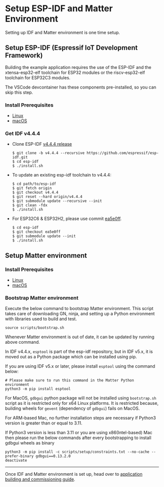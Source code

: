 # Setup ESP-IDF and Matter Environment

Setting up IDF and Matter environment is one time setup.

## Setup ESP-IDF (Espressif IoT Development Framework)

Building the example application requires the use of the ESP-IDF and the
xtensa-esp32-elf toolchain for ESP32 modules or the riscv-esp32-elf toolchain
for ESP32C3 modules.

The VSCode devcontainer has these components pre-installed, so you can skip this
step.

### Install Prerequisites

-   [Linux](https://docs.espressif.com/projects/esp-idf/en/v4.4.4/esp32/get-started/linux-setup.html)
-   [macOS](https://docs.espressif.com/projects/esp-idf/en/v4.4.4/esp32/get-started/macos-setup.html)

### Get IDF v4.4.4

-   Clone ESP-IDF
    [v4.4.4 release](https://github.com/espressif/esp-idf/releases/tag/v4.4.4)

    ```
    $ git clone -b v4.4.4 --recursive https://github.com/espressif/esp-idf.git
    $ cd esp-idf
    $ ./install.sh
    ```

-   To update an existing esp-idf toolchain to v4.4.4:

    ```
    $ cd path/to/esp-idf
    $ git fetch origin
    $ git checkout v4.4.4
    $ git reset --hard origin/v4.4.4
    $ git submodule update --recursive --init
    $ git clean -fdx
    $ ./install.sh
    ```

-   For ESP32C6 & ESP32H2, please use commit
    [ea5e0ff](https://github.com/espressif/esp-idf/tree/ea5e0ff).

    ```
    $ cd esp-idf
    $ git checkout ea5e0ff
    $ git submodule update --init
    $ ./install.sh
    ```

## Setup Matter environment

### Install Prerequisites

-   [Linux](https://github.com/project-chip/connectedhomeip/blob/master/docs/guides/BUILDING.md#installing-prerequisites-on-linux)
-   [macOS](https://github.com/project-chip/connectedhomeip/blob/master/docs/guides/BUILDING.md#installing-prerequisites-on-macos)

### Bootstrap Matter environment

Execute the below command to bootstrap Matter environment. This script takes
care of downloading GN, ninja, and setting up a Python environment with
libraries used to build and test.

```
source scripts/bootstrap.sh
```

Whenever Matter environment is out of date, it can be updated by running above
command.

In IDF v4.4.x, `esptool` is part of the esp-idf repository, but in IDF v5.x, it
is moved out as a Python package which can be installed using pip.

If you are using IDF v5.x or later, please install `esptool` using the command
below:

```
# Please make sure to run this command in the Matter Python environment
python3 -m pip install esptool
```

For MacOS, `gdbgui` python package will not be installed using `bootstrap.sh`
script as it is restricted only for x64 Linux platforms. It is restricted
because, building wheels for `gevent` (dependency of `gdbgui`) fails on MacOS.

For ARM-based Mac, no further installation steps are necessary if Python3
version is greater than or equal to 3.11.

If Python3 version is less than 3.11 or you are using x86(Intel-based) Mac then
please run the below commands after every bootstrapping to install gdbgui wheels
as binary

```
python3 -m pip install -c scripts/setup/constraints.txt --no-cache --prefer-binary gdbgui==0.13.2.0
deactivate
```

---

Once IDF and Matter environment is set up, head over to
[application building and commissioning guide](build_app_and_commission.md).
